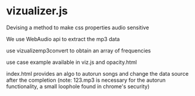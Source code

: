 # vizualizer.js
Devising a method to make css properties audio sensitive

We use <a src="https://developer.mozilla.org/en/docs/Web/API/Web_Audio_API">WebAudio api </a> to extract the mp3 data

use vizualizemp3convert to obtain an array of frequencies

use case example available in viz.js and opacity.html

index.html provides an algo to autorun songs and change the data source after the completion
(note: 123.mp3 is necessary for the autorun functionality, a small loophole found in chrome's security)
